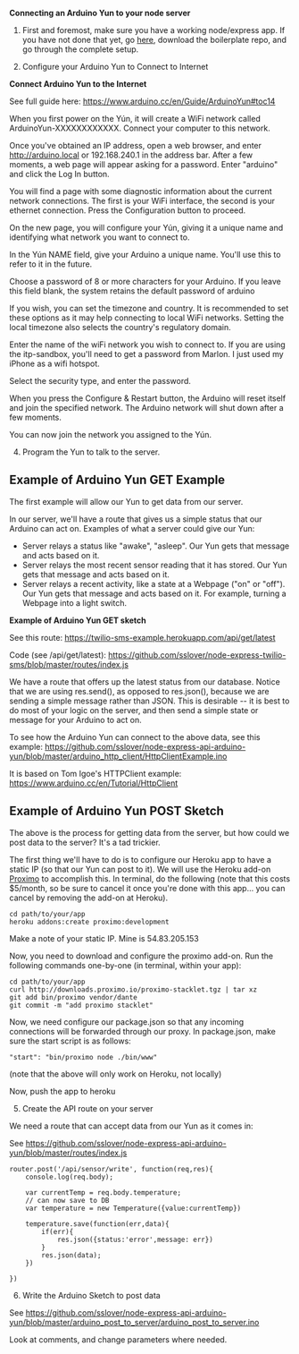 **Connecting an Arduino Yun to your node server**

1) First and foremost, make sure you have a working node/express app. If you have not done that yet, go [here](https://github.com/sslover/node-express-api-boilerplate), download the boilerplate repo, and go through the complete setup.

2) Configure your Arduino Yun to Connect to Internet

**Connect Arduino Yun to the Internet**

See full guide here: https://www.arduino.cc/en/Guide/ArduinoYun#toc14

When you first power on the Yún, it will create a WiFi network called ArduinoYun-XXXXXXXXXXXX. Connect your computer to this network.

Once you've obtained an IP address, open a web browser, and enter http://arduino.local or 192.168.240.1 in the address bar. After a few moments, a web page will appear asking for a password. Enter "arduino" and click the Log In button.

You will find a page with some diagnostic information about the current network connections. The first is your WiFi interface, the second is your ethernet connection. Press the Configuration button to proceed.

On the new page, you will configure your Yún, giving it a unique name and identifying what network you want to connect to.

In the Yún NAME field, give your Arduino a unique name. You'll use this to refer to it in the future.

Choose a password of 8 or more characters for your Arduino. If you leave this field blank, the system retains the default password of arduino

If you wish, you can set the timezone and country. It is recommended to set these options as it may help connecting to local WiFi networks. Setting the local timezone also selects the country's regulatory domain.

Enter the name of the wiFi network you wish to connect to. If you are using the itp-sandbox, you'll need to get a password from Marlon. I just used my iPhone as a wifi hotspot.

Select the security type, and enter the password.

When you press the Configure & Restart button, the Arduino will reset itself and join the specified network. The Arduino network will shut down after a few moments.

You can now join the network you assigned to the Yún.

4) Program the Yun to talk to the server.

Example of Arduino Yun GET Example
----------------------------------

The first example will allow our Yun to get data from our server.

In our server, we'll have a route that gives us a simple status that our Arduino can act on. Examples of what a server could give our Yun:

 * Server relays a status like "awake", "asleep". Our Yun gets that message and acts based on it.
 * Server relays the most recent sensor reading that it has stored. Our Yun gets that message and acts based on it.
 * Server relays a recent activity, like a state at a Webpage ("on" or "off"). Our Yun gets that message and acts based on it. For example, turning a Webpage into a light switch.

**Example of Arduino Yun GET sketch**

See this route: https://twilio-sms-example.herokuapp.com/api/get/latest

Code (see /api/get/latest): https://github.com/sslover/node-express-twilio-sms/blob/master/routes/index.js

We have a route that offers up the latest status from our database. Notice that we are using res.send(), as opposed to res.json(), because we are sending a simple message rather than JSON. This is desirable -- it is best to do most of your logic on the server, and then send a simple state or message for your Arduino to act on.

To see how the Arduino Yun can connect to the above data, see this example: https://github.com/sslover/node-express-api-arduino-yun/blob/master/arduino_http_client/HttpClientExample.ino

It is based on Tom Igoe's HTTPClient example: https://www.arduino.cc/en/Tutorial/HttpClient

Example of Arduino Yun POST Sketch
-----------------------------------

The above is the process for getting data from the server, but how could we post data to the server? It's a tad trickier. 

The first thing we'll have to do is to configure our Heroku app to have a static IP (so that our Yun can post to it). We will use the Heroku add-on [Proximo](https://devcenter.heroku.com/articles/proximo) to accomplish this. In terminal, do the following (note that this costs $5/month, so be sure to cancel it once you're done with this app... you can cancel by removing the add-on at Heroku).
	
	cd path/to/your/app
	heroku addons:create proximo:development

Make a note of your static IP. Mine is 54.83.205.153

Now, you need to download and configure the proximo add-on. Run the following commands one-by-one (in terminal, within your app):
	
	cd path/to/your/app
	curl http://downloads.proximo.io/proximo-stacklet.tgz | tar xz
	git add bin/proximo vendor/dante
	git commit -m "add proximo stacklet"

Now, we need configure our package.json so that any incoming connections will be forwarded through our proxy. In package.json, make sure the start script is as follows:

	"start": "bin/proximo node ./bin/www"

(note that the above will only work on Heroku, not locally)

Now, push the app to heroku

5) Create the API route on your server

We need a route that can accept data from our Yun as it comes in:

See https://github.com/sslover/node-express-api-arduino-yun/blob/master/routes/index.js

	router.post('/api/sensor/write', function(req,res){
	    console.log(req.body);
	    
	    var currentTemp = req.body.temperature;
	    // can now save to DB
	    var temperature = new Temperature({value:currentTemp})

	    temperature.save(function(err,data){
	    	if(err){
	    		res.json({status:'error',message: err})
	    	}
	    	res.json(data);
	    })

	})	


6) Write the Arduino Sketch to post data

See https://github.com/sslover/node-express-api-arduino-yun/blob/master/arduino_post_to_server/arduino_post_to_server.ino

Look at comments, and change parameters where needed.